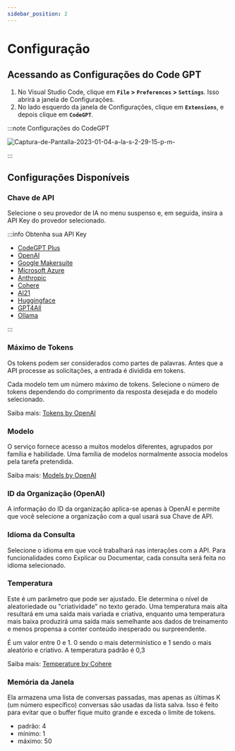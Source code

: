 ```yaml
---
sidebar_position: 2
---
```


# Configuração

## Acessando as Configurações do Code GPT

1. No Visual Studio Code, clique em **`File` > `Preferences` > `Settings`**. Isso abrirá a janela de Configurações.
2. No lado esquerdo da janela de Configurações, clique em **`Extensions`**, e depois clique em **`CodeGPT`**.

:::note Configurações do CodeGPT

![Captura-de-Pantalla-2023-01-04-a-la-s-2-29-15-p-m-](https://github-production-user-asset-6210df.s3.amazonaws.com/6216945/274431737-b31ae5a8-8636-4a75-a32b-79062d0087de.png)

:::

## Configurações Disponíveis

### Chave de API

Selecione o seu provedor de IA no menu suspenso e, em seguida, insira a API Key do provedor selecionado.

:::info Obtenha sua API Key

- [CodeGPT Plus](/docs/tutorial-ai-providers/codegpt_plus)
- [OpenAI](/docs/tutorial-ai-providers/openai)
- [Google Makersuite](/docs/tutorial-ai-providers/google)
- [Microsoft Azure](/docs/tutorial-ai-providers/microsoft-azure)
- [Anthropic](/docs/tutorial-ai-providers/anthropic)
- [Cohere](/docs/tutorial-ai-providers/cohere)
- [AI21](/docs/tutorial-ai-providers/ai21)
- [Huggingface](/docs/tutorial-ai-providers/huggingface)
- [GPT4All](/docs/tutorial-ai-providers/gpt4all)
- [Ollama](/docs/tutorial-ai-providers/ollama)

:::

### Máximo de Tokens

Os tokens podem ser considerados como partes de palavras. Antes que a API processe as solicitações, a entrada é dividida em tokens.

Cada modelo tem um número máximo de tokens. Selecione o número de tokens dependendo do comprimento da resposta desejada e do modelo selecionado.

Saiba mais: [Tokens by OpenAI](https://help.openai.com/en/articles/4936856-what-are-tokens-and-how-to-count-them)

### Modelo

O serviço fornece acesso a muitos modelos diferentes, agrupados por família e habilidade. Uma família de modelos normalmente associa modelos pela tarefa pretendida.

Saiba mais: [Models by OpenAI](https://beta.openai.com/docs/models/overview)

### ID da Organização (OpenAI)

A informação do ID da organização aplica-se apenas à OpenAI e permite que você selecione a organização com a qual usará sua Chave de API.

### Idioma da Consulta

Selecione o idioma em que você trabalhará nas interações com a API. Para funcionalidades como Explicar ou Documentar, cada consulta será feita no idioma selecionado.

### Temperatura

Este é um parâmetro que pode ser ajustado. Ele determina o nível de aleatoriedade ou "criatividade" no texto gerado. Uma temperatura mais alta resultará em uma saída mais variada e criativa, enquanto uma temperatura mais baixa produzirá uma saída mais semelhante aos dados de treinamento e menos propensa a conter conteúdo inesperado ou surpreendente.

É um valor entre 0 e 1. 0 sendo o mais determinístico e 1 sendo o mais aleatório e criativo. A temperatura padrão é 0,3

Saiba mais: [Temperature by Cohere](https://docs.cohere.ai/docs/temperature)

### Memória da Janela

Ela armazena uma lista de conversas passadas, mas apenas as últimas K (um número específico) conversas são usadas da lista salva. Isso é feito para evitar que o buffer fique muito grande e exceda o limite de tokens.

- padrão: 4
- mínimo: 1
- máximo: 50
